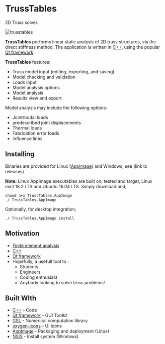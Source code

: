 # TrussTables
2D Truss solver.

![trusstables](https://user-images.githubusercontent.com/41187898/42723379-4c42bc4c-8765-11e8-83b1-3e5d8699c136.png)

__TrussTables__ performs linear static analysis of 2D truss structures, via the direct stiffness method. The application is written in [C++](https://en.wikipedia.org/wiki/C%2B%2B "C++ Wikipedia"), using the popular [Qt framework](https://www.qt.io/ "Qt").

__TrussTables__ features:

* Truss model input (editing, exporting, and saving)
* Model checking and validation
* Loads input
* Model analysis options
* Model analysis
* Results view and export

Model analysis may include the following options:

* Joint/nodal loads
* predescribed joint displacements
* Thermal loads
* Fabrication error loads
* Influence lines

## Installing

Binaries are provided for Linux ([AppImage](https://en.wikipedia.org/wiki/AppImage "AppImage")) and Windows, see (link to releases)

**Note:**
Linux AppImage executables are built on, tested and target, Linux mint 18.2 LTS and Ubuntu 16.04 LTS.
Simply download and;
```
chmod a+x TrussTables.AppImage
./ TrussTables.AppImage
```
Optionally, for desktop integration;
```
./ TrussTables.AppImage install
```

## Motivation

* [Finite element analysis](https://en.wikipedia.org/wiki/Finite_element_method "Finite element method")
* [C++](https://en.wikipedia.org/wiki/C%2B%2B "C++ Wikipedia")
* [Qt framework](https://www.qt.io/ "Qt")
* Hopefully, a usefull tool to :
  * Students
  * Engineers
  * Coding enthusiast
  * Anybody looking to solve truss problems!

## Built WIth

* [C++](https://en.wikipedia.org/wiki/C%2B%2B "C++ Wikipedia") - Code
* [Qt framework](https://www.qt.io/ "Qt") - GUI Toolkit
* [GSL](https://www.gnu.org/software/gsl/ "GNU Scientific Library") - Numerical computation library
* [oxygen-icons](https://github.com/KDE/oxygen-icons "oxygen-icons") - UI icons
* [AppImage](https://en.wikipedia.org/wiki/AppImage "AppImage") - Packaging and deployment (Linux)
* [NSIS](http://nsis.sourceforge.net/Main_Page "NSIS") - Install system (Windows)
